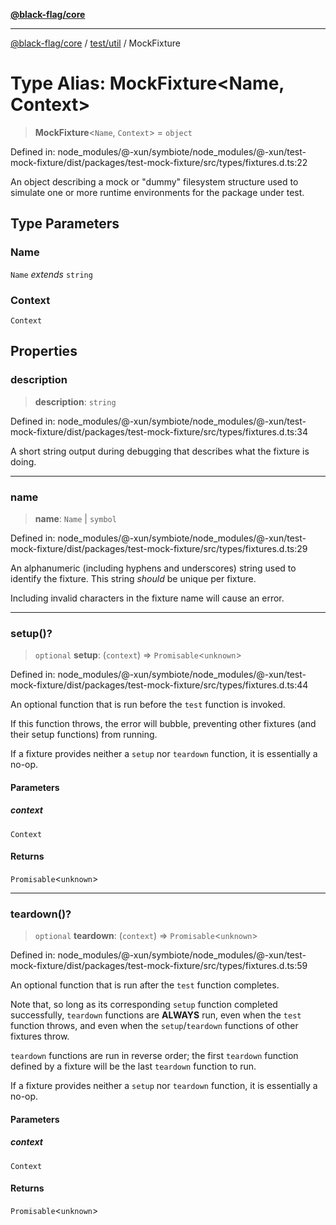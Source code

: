 [**@black-flag/core**](../../../README.md)

***

[@black-flag/core](../../../README.md) / [test/util](../README.md) / MockFixture

# Type Alias: MockFixture\<Name, Context\>

> **MockFixture**\<`Name`, `Context`\> = `object`

Defined in: node\_modules/@-xun/symbiote/node\_modules/@-xun/test-mock-fixture/dist/packages/test-mock-fixture/src/types/fixtures.d.ts:22

An object describing a mock or "dummy" filesystem structure used to simulate
one or more runtime environments for the package under test.

## Type Parameters

### Name

`Name` *extends* `string`

### Context

`Context`

## Properties

### description

> **description**: `string`

Defined in: node\_modules/@-xun/symbiote/node\_modules/@-xun/test-mock-fixture/dist/packages/test-mock-fixture/src/types/fixtures.d.ts:34

A short string output during debugging that describes what the fixture is
doing.

***

### name

> **name**: `Name` \| `symbol`

Defined in: node\_modules/@-xun/symbiote/node\_modules/@-xun/test-mock-fixture/dist/packages/test-mock-fixture/src/types/fixtures.d.ts:29

An alphanumeric (including hyphens and underscores) string used to identify
the fixture. This string _should_ be unique per fixture.

Including invalid characters in the fixture name will cause an error.

***

### setup()?

> `optional` **setup**: (`context`) => `Promisable`\<`unknown`\>

Defined in: node\_modules/@-xun/symbiote/node\_modules/@-xun/test-mock-fixture/dist/packages/test-mock-fixture/src/types/fixtures.d.ts:44

An optional function that is run before the `test` function is invoked.

If this function throws, the error will bubble, preventing other fixtures
(and their setup functions) from running.

If a fixture provides neither a `setup` nor `teardown` function, it is
essentially a no-op.

#### Parameters

##### context

`Context`

#### Returns

`Promisable`\<`unknown`\>

***

### teardown()?

> `optional` **teardown**: (`context`) => `Promisable`\<`unknown`\>

Defined in: node\_modules/@-xun/symbiote/node\_modules/@-xun/test-mock-fixture/dist/packages/test-mock-fixture/src/types/fixtures.d.ts:59

An optional function that is run after the `test` function completes.

Note that, so long as its corresponding `setup` function completed
successfully, `teardown` functions are **ALWAYS** run, even when the `test`
function throws, and even when the `setup`/`teardown` functions of other
fixtures throw.

`teardown` functions are run in reverse order; the first `teardown`
function defined by a fixture will be the last `teardown` function to run.

If a fixture provides neither a `setup` nor `teardown` function, it is
essentially a no-op.

#### Parameters

##### context

`Context`

#### Returns

`Promisable`\<`unknown`\>
